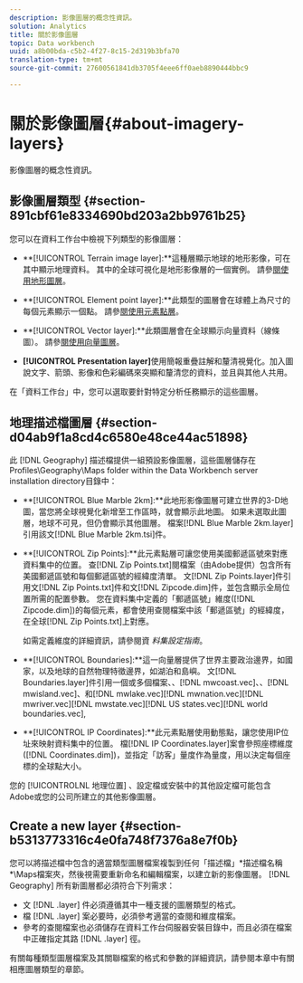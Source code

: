 ```yaml
---
description: 影像圖層的概念性資訊。
solution: Analytics
title: 關於影像圖層
topic: Data workbench
uuid: a8b00bda-c5b2-4f27-8c15-2d319b3bfa70
translation-type: tm+mt
source-git-commit: 27600561841db3705f4eee6ff0aeb8890444bbc9

---
```



# 關於影像圖層{#about-imagery-layers}

影像圖層的概念性資訊。

## 影像圖層類型 {#section-891cbf61e8334690bd203a2bb9761b25}

您可以在資料工作台中檢視下列類型的影像圖層：

* **[!UICONTROL Terrain image layer]:**這種層顯示地球的地形影像，可在其中顯示地理資料。 其中的全球可視化是地形影像層的一個實例。 請參[閱使用地形圖層](../../../home/c-get-started/c-im-layers/c-ter-img-layers/c-ter-img-layers.md#concept-f4b3a20969354ca38955e3fd5beb0f4f)。

* **[!UICONTROL Element point layer]:**此類型的圖層會在球體上為尺寸的每個元素顯示一個點。 請參[閱使用元素點層](../../../home/c-get-started/c-im-layers/c-elmt-pt-layers/c-elmt-pt-layers.md#concept-7c93c54552844a20bd6014ae8446b3fd)。

* **[!UICONTROL Vector layer]:**此類圖層會在全球顯示向量資料（線條圖）。 請參[閱使用向量圖層](../../../home/c-get-started/c-im-layers/c-vctr-layers/c-vctr-layers.md#concept-a9b9cb7fc33b4aa5ae1646fab202dcc9)。

* **[!UICONTROL Presentation layer]**&#x200B;使用簡報重疊註解和釐清視覺化。加入圖說文字、箭頭、影像和色彩編碼來突顯和釐清您的資料，並且與其他人共用。

在「資料工作台」中，您可以選取要針對特定分析任務顯示的這些圖層。

## 地理描述檔圖層 {#section-d04ab9f1a8cd4c6580e48ce44ac51898}

此 [!DNL Geography] 描述檔提供一組預設影像圖層，這些圖層儲存在Profiles\Geography\Maps folder within the Data Workbench server installation directory目錄中：

* **[!UICONTROL Blue Marble 2km]:**此地形影像圖層可建立世界的3-D地圖，當您將全球視覺化新增至工作區時，就會顯示此地圖。 如果未選取此圖層，地球不可見，但仍會顯示其他圖層。 檔案[!DNL Blue Marble 2km.layer]引用該文[!DNL Blue Marble 2km.tsi]件。

* **[!UICONTROL Zip Points]:**此元素點層可讓您使用美國郵遞區號來對應資料集中的位置。 查[!DNL Zip Points.txt]閱檔案（由Adobe提供）包含所有美國郵遞區號和每個郵遞區號的經緯度清單。 文[!DNL Zip Points.layer]件引用文[!DNL Zip Points.txt]件和文[!DNL Zipcode.dim]件，並包含顯示全局位置所需的配置參數。 您在資料集中定義的「郵遞區號」維度([!DNL Zipcode.dim])的每個元素，都會使用查閱檔案中該「郵遞區號」的經緯度，在全球[!DNL Zip Points.txt]上對應。

   如需定義維度的詳細資訊，請參閱資 *料集設定指南*。

* **[!UICONTROL Boundaries]:**這一向量層提供了世界主要政治邊界，如國家，以及地球的自然物理特徵邊界，如湖泊和島嶼。 文[!DNL Boundaries.layer]件引用一個或多個檔案、、[!DNL mwcoast.vec]、、[!DNL mwisland.vec]、和[!DNL mwlake.vec][!DNL mwnation.vec][!DNL mwriver.vec][!DNL mwstate.vec][!DNL US states.vec][!DNL world boundaries.vec],

* **[!UICONTROL IP Coordinates]:**此元素點層使用動態點，讓您使用IP位址來映射資料集中的位置。 檔[!DNL IP Coordinates.layer]案會參照座標維度([!DNL Coordinates.dim])，並指定「訪客」量度作為量度，用以決定每個座標的全球點大小。

您的 [!UICONTROLNL 地理位置] 、設定檔或安裝中的其他設定檔可能包含Adobe或您的公司所建立的其他影像圖層。

## Create a new layer {#section-b5313773316c4e0fa748f7376a8e7f0b}

您可以將描述檔中包含的適當類型圖層檔案複製到任何「描述檔」\*描述檔名稱*\Maps檔案夾，然後視需要重新命名和編輯檔案，以建立新的影像圖層。 [!DNL Geography] 所有新圖層都必須符合下列需求：

* 文 [!DNL .layer] 件必須遵循其中一種支援的圖層類型的格式。
* 檔 [!DNL .layer] 案必要時，必須參考適當的查閱和維度檔案。
* 參考的查閱檔案也必須儲存在資料工作台伺服器安裝目錄中，而且必須在檔案中正確指定其路 [!DNL .layer] 徑。

有關每種類型圖層檔案及其關聯檔案的格式和參數的詳細資訊，請參閱本章中有關相應圖層類型的章節。
